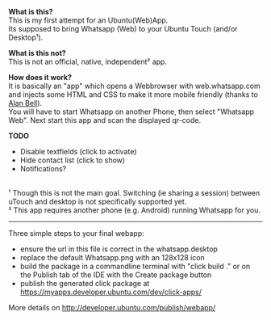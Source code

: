 **What is this?**<br />
This is my first attempt for an Ubuntu(Web)App.<br />
Its supposed to bring Whatsapp (Web) to your Ubuntu Touch (and/or Desktop¹).

**What is this not?**<br />
This is not an official, native, independent² app.

**How does it work?**<br />
It is basically an "app" which opens a Webbrowser with web.whatsapp.com and injects some HTML and CSS to make it more mobile friendly (thanks to <a href='https://lists.launchpad.net/ubuntu-phone/msg12024.html'>Alan Bell</a>).<br />
You will have to start Whatsapp on another Phone, then select "Whatsapp Web". Next start this app and scan the displayed qr-code.

**TODO**
- Disable textfields (click to activate)
- Hide contact list (click to show)
- Notifications?

<br />
¹ Though this is not the main goal. Switching (ie sharing a session) between uTouch and desktop is not specifically supported yet.<br />
² This app requires another phone (e.g. Android) running Whatsapp for you.<br />

<hr />

Three simple steps to your final webapp:
 - ensure the url in this file is correct in the whatsapp.desktop
 - replace the default Whatsapp.png with an 128x128 icon 
 - build the package in a commandline terminal with "click build ." or on the Publish tab of the IDE with the Create package button
 - publish the generated click package at https://myapps.developer.ubuntu.com/dev/click-apps/

More details on http://developer.ubuntu.com/publish/webapp/


